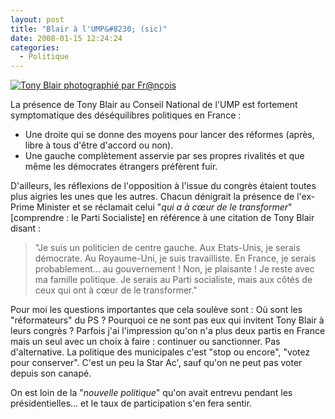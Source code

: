 ```yaml
---
layout: post
title: "Blair à l'UMP&#8230; (sic)"
date: 2008-01-15 12:24:24
categories:
  - Politique
---
```


[![Tony Blair photographié par Fr@nçois](//flickr.com/photos/francois_lafite/2187460579/)](http://flickr.com/photos/francois_lafite/2187460579/)

La présence de Tony Blair au Conseil National de l'UMP est fortement symptomatique des déséquilibres politiques en France&nbsp;:

*   Une droite qui se donne des moyens pour lancer des réformes (après, libre à tous d'être d'accord ou non).
*   Une gauche complètement asservie par ses propres rivalités et que même les démocrates étrangers préfèrent fuir.

D'ailleurs, les réflexions de l'opposition à l'issue du congrès étaient toutes plus aigries les unes que les autres. Chacun dénigrait la présence de l'ex-Prime Minister et se réclamait celui "_qui a à cœur de le transformer_" [comprendre&nbsp;: le Parti Socialiste] en référence à une citation de Tony Blair disant&nbsp;:
> "Je suis un politicien de centre gauche. Aux Etats-Unis, je serais démocrate. Au Royaume-Uni, je suis travailliste. En France, je serais probablement… au gouvernement&nbsp;! Non, je plaisante&nbsp;! Je reste avec ma famille politique. Je serais au Parti socialiste, mais aux côtés de ceux qui ont à cœur de le transformer."

Pour moi les questions importantes que cela soulève sont&nbsp;: Où sont les "réformateurs" du PS&nbsp;? Pourquoi ce ne sont pas eux qui invitent Tony Blair à leurs congrès&nbsp;? Parfois j'ai l'impression qu'on n'a plus deux partis en France mais un seul avec un choix à faire&nbsp;: continuer ou sanctionner. Pas d'alternative. La politique des municipales c'est "stop ou encore", "votez pour conserver". C'est un peu la Star Ac', sauf qu'on ne peut pas voter depuis son canapé.

On est loin de la "_nouvelle politique_" qu'on avait entrevu pendant les présidentielles&#8230; et le taux de participation s'en fera sentir.